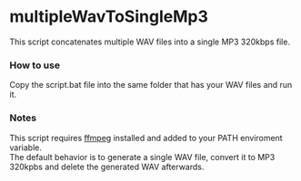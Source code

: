 # multipleWavToSingleMp3
This script concatenates multiple WAV files into a single MP3 320kbps file.
### How to use
Copy the script.bat file into the same folder that has your WAV files and run it.
### Notes
This script requires [ffmpeg](https://github.com/FFmpeg/FFmpeg) installed and added to your PATH enviroment variable.\
The default behavior is to generate a single WAV file, convert it to MP3 320kpbs and delete the generated WAV afterwards.
